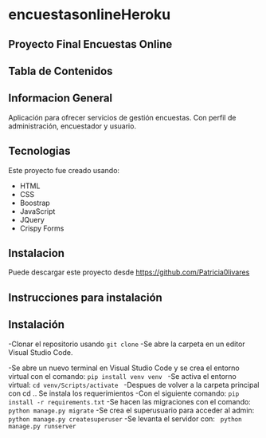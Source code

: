 # encuestasonlineHeroku
## Proyecto Final Encuestas Online

## Tabla de Contenidos

## Informacion General 
Aplicación para ofrecer servicios de gestión encuestas. Con perfil de administración, encuestador y usuario.

## Tecnologias
Este proyecto fue creado usando:
* HTML
* CSS
* Boostrap
* JavaScript
* JQuery
* Crispy Forms

## Instalacion
Puede descargar este proyecto desde https://github.com/Patricia0livares

## Instrucciones para instalación

## Instalación

-Clonar el repositorio usando ``` git clone ```
-Se abre la carpeta en un editor Visual Studio Code.

-Se abre un nuevo terminal en Visual Studio Code y se crea el entorno virtual con el comando:
```pip install venv venv ```
-Se activa el entorno virtual:
```cd venv/Scripts/activate ```
-Despues de volver a la carpeta principal con cd .. Se instala los requerimientos
-Con el siguiente comando:
```pip install -r requirements.txt```
-Se hacen las migraciones con el comando:
``` python manage.py migrate```
-Se crea el superusuario para acceder al admin:
```python manage.py createsuperuser```
-Se levanta el servidor con:
``` python manage.py runserver```
